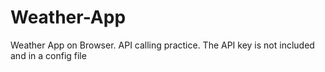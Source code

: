 # Weather-App
Weather App on Browser. API calling practice.
The API key is not included and in a config file
